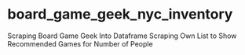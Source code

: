 # board_game_geek_nyc_inventory

Scraping Board Game Geek Into Dataframe
Scraping Own List to Show Recommended Games for Number of People
